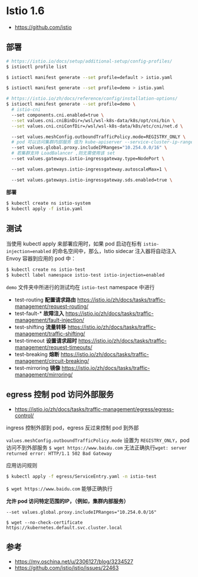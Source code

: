 # Istio 1.6

* https://github.com/istio

## 部署

```bash
# https://istio.io/docs/setup/additional-setup/config-profiles/
$ istioctl profile list

$ istioctl manifest generate --set profile=default > istio.yaml

$ istioctl manifest generate --set profile=demo > istio.yaml

# https://istio.io/zh/docs/reference/config/installation-options/
$ istioctl manifest generate --set profile=demo \
  # istio-cni
  --set components.cni.enabled=true \
  --set values.cni.cniBinDir=/wsl/wsl-k8s-data/k8s/opt/cni/bin \
  --set values.cni.cniConfDir=/wsl/wsl-k8s-data/k8s/etc/cni/net.d \

  --set values.meshConfig.outboundTrafficPolicy.mode=REGISTRY_ONLY \
  # pod 可以访问集群内部服务 值为 kube-apiserver --service-cluster-ip-range 参数的值
  --set values.global.proxy.includeIPRanges="10.254.0.0/16" \
  # 若集群支持 LoadBalancer ,则无需使用该 set
  --set values.gateways.istio-ingressgateway.type=NodePort \

  --set values.gateways.istio-ingressgateway.autoscaleMax=1 \

  --set values.gateways.istio-ingressgateway.sds.enabled=true \
```

**部署**

```bash
$ kubectl create ns istio-system
$ kubectl apply -f istio.yaml
```

## 测试

当使用 kubectl apply 来部署应用时，如果 pod 启动在标有 `istio-injection=enabled` 的命名空间中，那么，Istio sidecar 注入器将自动注入 Envoy 容器到应用的 pod 中：

```bash
$ kubectl create ns istio-test
$ kubectl label namespace istio-test istio-injection=enabled
```

`demo` 文件夹中所进行的测试均在 `istio-test` namespace 中进行

* test-routing   **配置请求路由** https://istio.io/zh/docs/tasks/traffic-management/request-routing/
* test-fault-*   **故障注入** https://istio.io/zh/docs/tasks/traffic-management/fault-injection/
* test-shifting  **流量转移** https://istio.io/zh/docs/tasks/traffic-management/traffic-shifting/
* test-timeout   **设置请求超时** https://istio.io/zh/docs/tasks/traffic-management/request-timeouts/
* test-breaking  **熔断** https://istio.io/zh/docs/tasks/traffic-management/circuit-breaking/
* test-mirroring **镜像** https://istio.io/zh/docs/tasks/traffic-management/mirroring/

## egress 控制 pod 访问外部服务

* https://istio.io/zh/docs/tasks/traffic-management/egress/egress-control/

ingress 控制外部到 pod，egress 反过来控制 pod 到外部

`values.meshConfig.outboundTrafficPolicy.mode` 设置为 `REGISTRY_ONLY`，pod 访问不到外部服务 `$ wget https://www.baidu.com` 无法正确执行`wget: server returned error: HTTP/1.1 502 Bad Gateway`

应用访问规则

```bash
$ kubectl apply -f egress/ServiceEntry.yaml -n istio-test
```

`$ wget https://www.baidu.com` 能够正确执行

**允许 pod 访问特定范围的 ​​IP，（例如，集群内部服务）**

`--set values.global.proxy.includeIPRanges="10.254.0.0/16"`

`$ wget --no-check-certificate https://kubernetes.default.svc.cluster.local`

## 参考

* https://my.oschina.net/u/2306127/blog/3234527
* https://github.com/istio/istio/issues/22463
